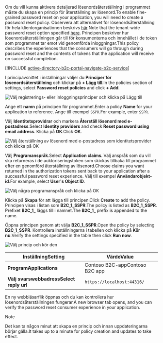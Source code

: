 <span data-ttu-id="a494f-101">Om du vill kunna aktivera detaljerad lösenordsåterställning i programmet måste du skapa en princip för återställning av lösenord.</span><span class="sxs-lookup"><span data-stu-id="a494f-101">To enable fine-grained password reset on your application, you will need to create a password reset policy.</span></span> <span data-ttu-id="a494f-102">Observera att alternativet för lösenordsåterställning för hela klientorganisationen beskrivs [här](../articles/active-directory-b2c/active-directory-b2c-reference-sspr.md).</span><span class="sxs-lookup"><span data-stu-id="a494f-102">Note that the tenant-wide password reset option specified [here](../articles/active-directory-b2c/active-directory-b2c-reference-sspr.md).</span></span> <span data-ttu-id="a494f-103">Principen beskriver hur lösenordsåterställningen går till för konsumenterna och innehållet i de token som programmet tar emot vid genomförda inloggningar.</span><span class="sxs-lookup"><span data-stu-id="a494f-103">This policy describes the experiences that the consumers will go through during password reset and the contents of tokens that the application will receive on successful completion.</span></span>

[!INCLUDE [active-directory-b2c-portal-navigate-b2c-service](active-directory-b2c-portal-navigate-b2c-service.md)]

<span data-ttu-id="a494f-104">I principavsnittet i inställningar väljer du **Principer för lösenordsåterställning** och klickar på **+ Lägg till**.</span><span class="sxs-lookup"><span data-stu-id="a494f-104">In the policies section of settings, select **Password reset policies** and click **+ Add**.</span></span>

![Välj registrerings- eller inloggningsprinciper och klicka på Lägg till](media/active-directory-b2c-create-password-reset-policy/add-b2c-password-reset-policy.png)

<span data-ttu-id="a494f-106">Ange ett **namn** på principen för programmet.</span><span class="sxs-lookup"><span data-stu-id="a494f-106">Enter a policy **Name** for your application to reference.</span></span> <span data-ttu-id="a494f-107">Ange till exempel `SSPR`.</span><span class="sxs-lookup"><span data-stu-id="a494f-107">For example, enter `SSPR`.</span></span>

<span data-ttu-id="a494f-108">Välj **Identitetsprovidrar** och markera **Återställ lösenord med e-postadress**.</span><span class="sxs-lookup"><span data-stu-id="a494f-108">Select **Identity providers** and check **Reset password using email address**.</span></span> <span data-ttu-id="a494f-109">Klicka på **OK**.</span><span class="sxs-lookup"><span data-stu-id="a494f-109">Click **OK**.</span></span>

![Välj återställning av lösenord med e-postadress som identitetsprovider och klicka på OK](media/active-directory-b2c-create-password-reset-policy/add-b2c-password-reset-identity-providers.png)

<span data-ttu-id="a494f-111">Välj **Programanspråk**.</span><span class="sxs-lookup"><span data-stu-id="a494f-111">Select **Application claims**.</span></span> <span data-ttu-id="a494f-112">Välj anspråk som du vill ska returneras i de auktoriseringstoken som skickas tillbaka till programmet efter en genomförd återställning av lösenord.</span><span class="sxs-lookup"><span data-stu-id="a494f-112">Choose claims you want returned in the authorization tokens sent back to your application after a successful password reset experience.</span></span> <span data-ttu-id="a494f-113">Välj till exempel **Användarobjekt-id**.</span><span class="sxs-lookup"><span data-stu-id="a494f-113">For example, select **User's Object ID**.</span></span>

![Välj några programanspråk och klicka på OK](media/active-directory-b2c-create-password-reset-policy/add-b2c-password-reset-application-claims.png)

<span data-ttu-id="a494f-115">Klicka på **Skapa** för att lägga till principen.</span><span class="sxs-lookup"><span data-stu-id="a494f-115">Click **Create** to add the policy.</span></span> <span data-ttu-id="a494f-116">Principen visas i listan som **B2C_1_SSPR**.</span><span class="sxs-lookup"><span data-stu-id="a494f-116">The policy is listed as **B2C_1_SSPR**.</span></span> <span data-ttu-id="a494f-117">Prefixet **B2C_1_** läggs till i namnet.</span><span class="sxs-lookup"><span data-stu-id="a494f-117">The **B2C_1_** prefix is appended to the name.</span></span>

<span data-ttu-id="a494f-118">Öppna principen genom att välja **B2C_1_SSPR**.</span><span class="sxs-lookup"><span data-stu-id="a494f-118">Open the policy by selecting **B2C_1_SSPR**.</span></span> <span data-ttu-id="a494f-119">Kontrollera inställningarna i tabellen och klicka på **Kör nu**.</span><span class="sxs-lookup"><span data-stu-id="a494f-119">Verify the settings specified in the table then click **Run now**.</span></span>

![Välj princip och kör den](media/active-directory-b2c-create-password-reset-policy/run-b2c-password-reset-policy.png)

| <span data-ttu-id="a494f-121">Inställning</span><span class="sxs-lookup"><span data-stu-id="a494f-121">Setting</span></span>      | <span data-ttu-id="a494f-122">Värde</span><span class="sxs-lookup"><span data-stu-id="a494f-122">Value</span></span>  |
| ------------ | ------ |
| <span data-ttu-id="a494f-123">**Program**</span><span class="sxs-lookup"><span data-stu-id="a494f-123">**Applications**</span></span> | <span data-ttu-id="a494f-124">Contoso B2C-app</span><span class="sxs-lookup"><span data-stu-id="a494f-124">Contoso B2C app</span></span> |
| <span data-ttu-id="a494f-125">**Välj svarswebbadress**</span><span class="sxs-lookup"><span data-stu-id="a494f-125">**Select reply url**</span></span> | `https://localhost:44316/` |

<span data-ttu-id="a494f-126">En ny webbläsarflik öppnas och du kan kontrollera hur lösenordsåterställningen fungerar.</span><span class="sxs-lookup"><span data-stu-id="a494f-126">A new browser tab opens, and you can verify the password reset consumer experience in your application.</span></span>

> [!NOTE]
> <span data-ttu-id="a494f-127">Det kan ta någon minut att skapa en princip och innan uppdateringarna börjar gälla.</span><span class="sxs-lookup"><span data-stu-id="a494f-127">It takes up to a minute for policy creation and updates to take effect.</span></span>
>
